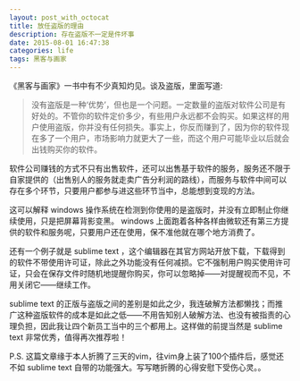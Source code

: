 ```yaml
---
layout: post_with_octocat
title: 放任盗版的理由
description: 存在盗版不一定是件坏事
date: 2015-08-01 16:47:38
categories: life
tags: 黑客与画家
---
```

《黑客与画家》一书中有不少真知灼见。谈及盗版，里面写道:

> 没有盗版是一种‘优势’，但也是一个问题。一定数量的盗版对软件公司是有好处的。不管你的软件定价多少，有些用户永远都不会购买。如果这样的用户使用盗版，你并没有任何损失。事实上，你反而赚到了，因为你的软件现在多了一个用户，市场影响力就更大了一些，而这个用户可能毕业以后就会出钱购买你的软件。

软件公司赚钱的方式不只有出售软件，还可以出售基于软件的服务，服务还不限于自家提供的（出售别人的服务就走卖广告分利润的路线），而服务与软件中间可以存在多个环节，只要用户都参与进这些环节当中，总能想到变现的方法。

这可以解释 windows 操作系统在检测到你使用的是盗版时，并没有立即制止你继续使用，只是把屏幕背影变黑。 windows 上面跑着各种各样由微软还有第三方提供的软件和服务呢，只要用户还在使用，保不准他就在哪个地方消费了。

还有一个例子就是 sublime text ，这个编辑器在其官方网站开放下载，下载得到的软件不带使用许可证，除此之外功能没有任何减损。它不强制用户购买使用许可证，只会在保存文件时随机地提醒你购买，你可以忽略掉——对提醒视而不见，不用关闭它——继续工作。

sublime text 的正版与盗版之间的差别是如此之少，我连破解方法都懒找；而推广这种盗版软件的成本是如此之低——不用告知别人破解方法、也没有被指责的心理负担，因此我让四个新员工当中的三个都用上。这样做的前提当然是 sublime text 非常优秀，值得再次推荐啦！

P.S. 这篇文章缘于本人折腾了三天的vim，往vim身上装了100个插件后，感觉还不如 sublime text 自带的功能强大。写写瞎折腾的心得安慰下受伤心灵。。